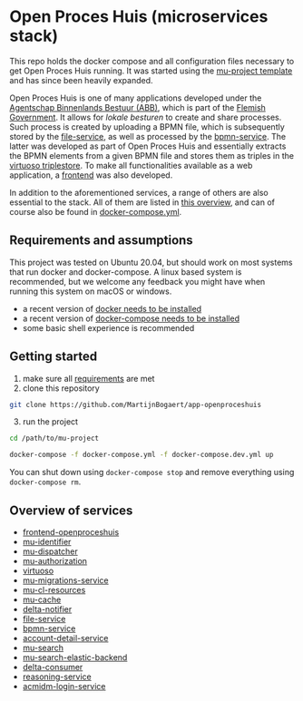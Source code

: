# Open Proces Huis (microservices stack)

This repo holds the docker compose and all configuration files necessary to get Open Proces Huis running. It was started using the [mu-project template](https://github.com/mu-semtech/mu-project) and has since been heavily expanded.

Open Proces Huis is one of many applications developed under the [Agentschap Binnenlands Bestuur (ABB)](https://www.vlaanderen.be/agentschap-binnenlands-bestuur), which is part of the [Flemish Government](https://www.vlaanderen.be/en). It allows for _lokale besturen_ to create and share processes. Such process is created by uploading a BPMN file, which is subsequently stored by the [file-service](https://github.com/mu-semtech/file-service), as well as processed by the [bpmn-service](https://github.com/lblod/bpmn-service). The latter was developed as part of Open Proces Huis and essentially extracts the BPMN elements from a given BPMN file and stores them as triples in the [virtuoso triplestore](https://github.com/tenforce/docker-virtuoso). To make all functionalities available as a web application, a [frontend](https://github.com/lblod/frontend-openproceshuis) was also developed.

In addition to the aforementioned services, a range of others are also essential to the stack. All of them are listed in [this overview](#overview-of-services), and can of course also be found in [docker-compose.yml](./docker-compose.yml).

## Requirements and assumptions

This project was tested on Ubuntu 20.04, but should work on most systems that run docker and docker-compose. A linux based system is recommended, but we welcome any feedback you might have when running this system on macOS or windows.

- a recent version of [docker needs to be installed](https://docs.docker.com/get-docker/)
- a recent version of [docker-compose needs to be installed](https://docs.docker.com/compose/install/)
- some basic shell experience is recommended

## Getting started

1. make sure all [requirements](#Requirements-and-assumptions) are met
2. clone this repository

```bash
git clone https://github.com/MartijnBogaert/app-openproceshuis
```

3. run the project

```bash
cd /path/to/mu-project
```

```bash
docker-compose -f docker-compose.yml -f docker-compose.dev.yml up
```

You can shut down using `docker-compose stop` and remove everything using `docker-compose rm`.

## Overview of services

- [frontend-openproceshuis](https://github.com/lblod/frontend-openproceshuis)
- [mu-identifier](https://github.com/mu-semtech/mu-identifier)
- [mu-dispatcher](https://github.com/mu-semtech/mu-dispatcher)
- [mu-authorization](https://github.com/mu-semtech/mu-authorization)
- [virtuoso](https://github.com/tenforce/docker-virtuoso)
- [mu-migrations-service](https://github.com/mu-semtech/mu-migrations-service)
- [mu-cl-resources](https://github.com/mu-semtech/mu-cl-resources)
- [mu-cache](https://github.com/mu-semtech/mu-cache)
- [delta-notifier](https://github.com/mu-semtech/delta-notifier)
- [file-service](https://github.com/mu-semtech/file-service)
- [bpmn-service](https://github.com/lblod/bpmn-service)
- [account-detail-service](https://github.com/lblod/account-detail-service)
- [mu-search](https://github.com/mu-semtech/mu-search)
- [mu-search-elastic-backend](https://github.com/mu-semtech/mu-search-elastic-backend)
- [delta-consumer](https://github.com/lblod/delta-consumer)
- [reasoning-service](https://github.com/eyereasoner/reasoning-service)
- [acmidm-login-service](https://github.com/lblod/acmidm-login-service)
